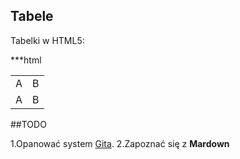 ## Tabele

Tabelki w HTML5:

***html
<table>
 <tr>
  <td>A<td>B
<tr>
  <td>A<td>B
</table>

##TODO

1.Opanować system [Gita][1].
2.Zapoznać się z **Mardown**

[1]: http://git.-scm.com/
